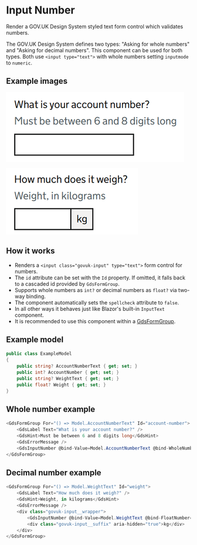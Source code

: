 # Input Number

Render a GOV.UK Design System styled text form control which validates numbers.

The GOV.UK Design System defines two types: "Asking for whole numbers" and "Asking for decimal numbers". This component can be used for both types. Both use ```<input type="text">``` with whole numbers setting `inputmode` to `numeric`.

## Example images

![Input whole number example](InputNumber1.png)

![Input decimal number example](InputNumber2.png)

## How it works

- Renders a ```<input class="govuk-input" type="text">``` form control for numbers.
- The `id` attribute can be set with the `Id` property. If omitted, it falls back to a cascaded id provided by `GdsFormGroup`.
- Supports whole numbers as `int?` or decimal numbers as `float?` via two-way binding.
- The component automatically sets the `spellcheck` attribute to `false`.
- In all other ways it behaves just like Blazor's built-in `InputText` component.
- It is recommended to use this component within a [GdsFormGroup](FormGroup.md).

## Example model

```csharp
public class ExampleModel
{
    public string? AccountNumberText { get; set; }
    public int? AccountNumber { get; set; }
    public string? WeightText { get; set; }
    public float? Weight { get; set; }
}
```

## Whole number example

```csharp
<GdsFormGroup For="() => Model.AccountNumberText" Id="account-number">
    <GdsLabel Text="What is your account number?" />
    <GdsHint>Must be between 6 and 8 digits long</GdsHint>
    <GdsErrorMessage />
    <GdsInputNumber @bind-Value=Model.AccountNumberText @bind-WholeNumber=Model.AccountNumber class="govuk-input govuk-input--width-10" />
</GdsFormGroup>
```

## Decimal number example

```csharp
<GdsFormGroup For="() => Model.WeightText" Id="weight">
    <GdsLabel Text="How much does it weigh?" />
    <GdsHint>Weight, in kilograms</GdsHint>
    <GdsErrorMessage />
    <div class="govuk-input__wrapper">
        <GdsInputNumber @bind-Value=Model.WeightText @bind-FloatNumber=Model.Weight class="govuk-input govuk-input--width-5" />
        <div class="govuk-input__suffix" aria-hidden="true">kg</div>
    </div>
</GdsFormGroup>
```